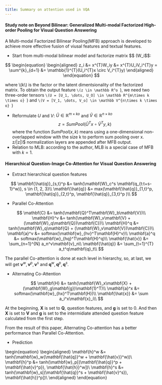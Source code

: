 ```yaml
---
title: Summary on attention used in VQA 
---
```


#### Study note on Beyond Bilinear: Generalized Multi-modal Factorized High-order Pooling for Visual Question Answering

A Multi-modal Factorized Bilinear Pooling(MFB) approach is developed to achieve more effective fusion of viusal features and textual features.
* Start from multi-modal bilinear model and factorize matrix \$$ (W_i$$:

$$
\begin{equation}
\begin{aligned}
z_i &= x^{T}W_iy
&= x^{T}U_iV_i^{T}y = \sum^{k}_{d=1}
&= \mathbb{1}^{T}(U_i^{T}x \circ V_i^{T}y)
\end{aligned}
\end{equation}
$$

where \\(k\\) is the factor or the latent dimentsionality of the factorized matrix. To obtain the output feature `\(z \in \mathbb R^o `\), we need two three-order tensors `\(U = [U_1, \dots, U_O] \in \mathbb R^{m\times k \times o} `\) and `\(V = [V_1, \dots, V_o] \in \mathbb V^{n\times k \times o} `\)
* Reformulate $U$ and $V$: $\tilde{U} \in \mathbb{R}^{m \times ko}$ and $\tilde{V} \in \mathbb{R}^{n \times ko}$
$$
z = SumPool(\tilde{U}^{T}x \circ \tilde{V}^{T}y, k)
$$
where the function $SumPool(x, k)$ means using a one-dimensional non-overlapped window with the size k to perform sum pooling over x.
 z/\|z\|)$ normalization layers are appended after MFB output.
* Relation to MLB: according to the author, MLB is a special case of MFB with $k = 1$.

#### Hierarchical Question-Image Co-Attention for Visual Question Answering
* Extract hierarchical question features

$$
\mathbf{\hat{q}}_{s,t}^p &= tanh(\mathbf{W}_c^s \mathbf{q_{t:t+s-1}^w)}, s \in {1, 2, 3}\\
\mathbf{\hat{q}} &= max(\mathbf{\hat{q}}_{1,t}^p, \mathbf{\hat{q}}_{2,t}^p, \mathbf{\hat{q}}_{3,t}^p )\\
$$

* Parallel Co-Attention

$$
\mathbf{C} &= tanh(\mathbf{Q}^T\mathbf{W}_b\mathbf{V})\\
\mathbf{H}^v &= tanh(\mathbf{W}_v\mathbf{V} + (\mathbf{W}_q\mathbf{Q})\mathbf{C})\\
\mathbf{H}^q &= tanh(\mathbf{W}_q\mathbf{Q} + (\mathbf{W}_v\mathbf{V})\mathbf{C})\\
\mathbf{a}^v &= softmax(\mathbf{w}_{hv}^T\mathbf{H}^v)\\
\mathbf{a}^q &= softmax(\mathbf{w}_{hq}^T\mathbf{H}^q)\\
\mathbf{\hat{v}} &= \sum_{n=1}^{N} a_n^v\mathbf{v}_n\\
\mathbf{\hat{q}} &= \sum_{t=1}^{T} a_t^q\mathbf{q}_t\\
$$

The parallel Co-attention is done at each level in hierarchy, so, at last, we will get $\mathbf{v}^w, \mathbf{v}^p, \mathbf{v}^s$ and $\mathbf{q}^w, \mathbf{q}^p, \mathbf{q}^s$.
* Alternating Co-Attention

$$
\mathbf{H} &= tanh(\mathbf{W}_x\mathbf{X} + (\mathbf{W}_g\mathbf{g})\mathbf{1}^T)\\
\mathbf{a}^x &= softmax(\mathbf{w}_{hx}^T\mathbf{H})\\
\mathbf{\hat{x}} &= \sum a_i^x\mathbf{x}_i\\
$$

At the beginning, $\mathbf{X}$ is set to $\mathbf{Q}$, question features, and $\mathbf{g}$ is set to $0$. And then $\mathbf{X}$ is set to $\mathbf{V}$ and $\mathbf{g}$ is set to the intermidiate attended question feature calculated from the first step.

From the result of this paper, Alternating Co-attention has a better performance than Parallel Co-Attention.

* Prediction

\begin{equation}
\begin{aligned}
\mathbf{h}^w &= tanh(\mathbf{w}_w(\mathbf{\hat{q}}^w + \mathbf{\hat{v}}^w))\\
\mathbf{h}^p &= tanh(\mathbf{w}_p[(\mathbf{\hat{q}}^p + \mathbf{\hat{v}^p}), \mathbf{\hat{h}}^w])\\
\mathbf{h}^s &= tanh(\mathbf{w}_s[(\mathbf{\hat{q}}^s + \mathbf{\hat{v}^s}), \mathbf{\hat{h}}^p])\\
\end{aligned}
\end{equation}

